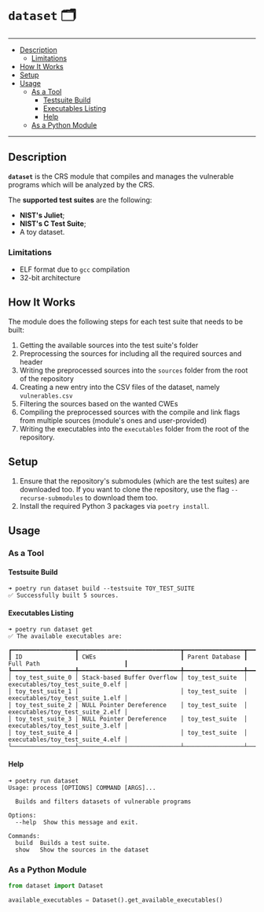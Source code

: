 # `dataset` 🗂️

---

- [Description](#description)
  - [Limitations](#limitations)
- [How It Works](#how-it-works)
- [Setup](#setup)
- [Usage](#usage)
  - [As a Tool](#as-a-tool)
    - [Testsuite Build](#testsuite-build)
    - [Executables Listing](#executables-listing)
    - [Help](#help)
  - [As a Python Module](#as-a-python-module)

---

## Description

**`dataset`** is the CRS module that compiles and manages the vulnerable programs which will be analyzed by the CRS.

The **supported test suites** are the following:
- **NIST's Juliet**;
- **NIST's C Test Suite**;
- A toy dataset.

### Limitations

- ELF format due to `gcc` compilation
- 32-bit architecture

## How It Works

The module does the following steps for each test suite that needs to be built:
1. Getting the available sources into the test suite's folder
2. Preprocessing the sources for including all the required sources and header
3. Writing the preprocessed sources into the `sources` folder from the root of the repository
4. Creating a new entry into the CSV files of the dataset, namely `vulnerables.csv`
5. Filtering the sources based on the wanted CWEs
6. Compiling the preprocessed sources with the compile and link flags from multiple sources (module's ones and user-provided)
7. Writing the executables into the `executables` folder from the root of the repository.



## Setup

1. Ensure that the repository's submodules (which are the test suites) are downloaded too. If you want to clone the repository, use the flag `--recurse-submodules` to download them too.
2. Install the required Python 3 packages via `poetry install`.

## Usage

### As a Tool

#### Testsuite Build

```
➜ poetry run dataset build --testsuite TOY_TEST_SUITE
✅ Successfully built 5 sources.
```

#### Executables Listing

```
➜ poetry run dataset get
✅ The available executables are:

┏━━━━━━━━━━━━━━━━━━┳━━━━━━━━━━━━━━━━━━━━━━━━━━━━━┳━━━━━━━━━━━━━━━━━┳━━━━━━━━━━━━━━━━━━━━━━━━━━━━━━━━━━┓
┃ ID               ┃ CWEs                        ┃ Parent Database ┃ Full Path                        ┃
┡━━━━━━━━━━━━━━━━━━╇━━━━━━━━━━━━━━━━━━━━━━━━━━━━━╇━━━━━━━━━━━━━━━━━╇━━━━━━━━━━━━━━━━━━━━━━━━━━━━━━━━━━┩
│ toy_test_suite_0 │ Stack-based Buffer Overflow │ toy_test_suite  │ executables/toy_test_suite_0.elf │
│ toy_test_suite_1 │                             │ toy_test_suite  │ executables/toy_test_suite_1.elf │
│ toy_test_suite_2 │ NULL Pointer Dereference    │ toy_test_suite  │ executables/toy_test_suite_2.elf │
│ toy_test_suite_3 │ NULL Pointer Dereference    │ toy_test_suite  │ executables/toy_test_suite_3.elf │
│ toy_test_suite_4 │                             │ toy_test_suite  │ executables/toy_test_suite_4.elf │
└──────────────────┴─────────────────────────────┴─────────────────┴──────────────────────────────────┘
```

#### Help

```
➜ poetry run dataset
Usage: process [OPTIONS] COMMAND [ARGS]...

  Builds and filters datasets of vulnerable programs

Options:
  --help  Show this message and exit.

Commands:
  build  Builds a test suite.
  show   Show the sources in the dataset
```

### As a Python Module

```python
from dataset import Dataset

available_executables = Dataset().get_available_executables()
```